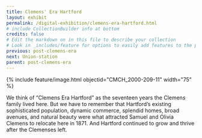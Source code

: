 ```yaml
---
title: Clemens' Era Hartford
layout: exhibit
permalink: /digital-exhibition/clemens-era-hartford.html
# include CollectionBuilder info at bottom
credits: false
# Edit the markdown on in this file to describe your collection
# Look in _includes/feature for options to easily add features to the page
previous: post-clemens-era
next: Union-station
parent: post-clemens-era
---
```


{% include feature/image.html objectid="CMCH_2000-209-11" width="75" %}

We think of “Clemens Era Hartford” as the seventeen years the Clemens family lived here. But we have to remember that Hartford’s existing sophisticated population, dynamic commerce, splendid homes, broad avenues, and natural beauty were what attracted Samuel and Olivia Clemens to relocate here in 1871. And Hartford continued to grow and thrive after the Clemenses left. 

